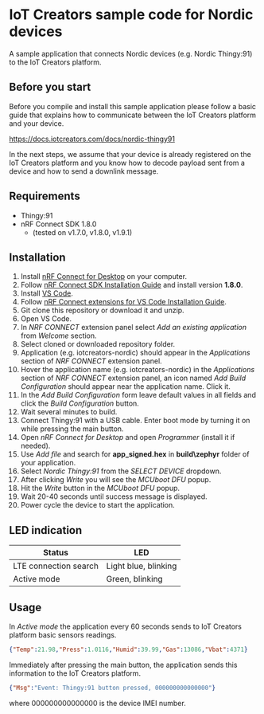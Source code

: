# IoT Creators sample code for Nordic devices

A sample application that connects Nordic devices (e.g. Nordic Thingy:91) to the IoT Creators platform.

## Before you start

Before you compile and install this sample application please follow a basic guide that explains
how to communicate between the IoT Creators platform and your device.

https://docs.iotcreators.com/docs/nordic-thingy91

In the next steps, we assume that your device is already registered on the IoT Creators platform
and you know how to decode payload sent from a device and how to send a downlink message.

## Requirements

 * Thingy:91 
 * nRF Connect SDK 1.8.0
    * (tested on v1.7.0, v1.8.0, v1.9.1)
 

## Installation

1. Install [nRF Connect for Desktop](https://www.nordicsemi.com/Software-and-tools/Development-Tools/nRF-Connect-for-desktop/Download#infotabs) on your computer.
2. Follow [nRF Connect SDK Installation Guide](https://developer.nordicsemi.com/nRF_Connect_SDK/doc/latest/nrf/gs_assistant.html) and install version **1.8.0**.
3. Install [VS Code](https://code.visualstudio.com/download).
4. Follow [nRF Connect extensions for VS Code Installation Guide](https://nrfconnect.github.io/vscode-nrf-connect/connect/install.html).
5. Git clone this repository or download it and unzip.
6. Open VS Code.
7. In *NRF CONNECT* extension panel select *Add an existing application* from *Welcome* section.
8. Select cloned or downloaded repository folder.
9. Application (e.g. iotcreators-nordic) should appear in the *Applications* section of *NRF CONNECT* extension panel.
10. Hover the application name (e.g. iotcreators-nordic) in the *Applications* section of *NRF CONNECT* extension panel, 
    an icon named *Add Build Configuration* should appear near the application name. Click it.
11. In the *Add Build Configuration* form leave default values in all fields and click the *Build Configuration* button.
12. Wait several minutes to build.
13. Connect Thingy:91 with a USB cable. Enter boot mode by turning it on while pressing the main button.
14. Open *nRF Connect for Desktop* and open *Programmer* (install it if needed).
15. Use *Add file* and search for **app_signed.hex** in **build\zephyr** folder of your application.
16. Select *Nordic Thingy:91* from the *SELECT DEVICE* dropdown.
17. After clicking *Write* you will see the *MCUboot DFU* popup.
18. Hit the *Write* button in the *MCUboot DFU* popup.
19. Wait 20-40 seconds until success message is displayed.
20. Power cycle the device to start the application.

## LED indication

| Status                | LED                  |
| ----------------------|----------------------|
| LTE connection search | Light blue, blinking |
| Active mode           | Green, blinking      |

## Usage

In *Active mode* the application every 60 seconds sends to IoT Creators platform basic sensors readings.

```JSON
{"Temp":21.98,"Press":1.0116,"Humid":39.99,"Gas":13086,"Vbat":4371}
```

Immediately after pressing the main button, the application sends this information to the IoT Creators platform.

```JSON
{"Msg":"Event: Thingy:91 button pressed, 000000000000000"}
```

where 000000000000000 is the device IMEI number.
